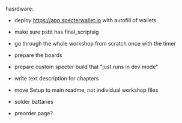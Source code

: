 hasrdware:

- deploy https://app.specterwallet.io with autofill of wallets
- make sure psbt has final_scriptsig
- go through the whole workshop from scratch once with the timer
- prepare the boards
- prepare custom specter build that "just runs in dev mode"
- write text description for chapters
- move Setup to main readme, not individual workshop files
- solder battaries

- preorder page?